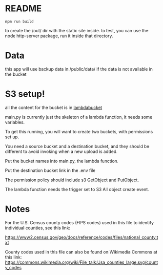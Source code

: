 # README

    npm run build

to create the /out/ dir with the static site inside.
to test, you can use the node http-server package, run it inside that directory.

# Data

this app will use backup data in /public/data/ if the data is not available in the bucket

# S3 setup!

all the content for the bucket is in [lambdabucket](/lambdabucket/)

main.py is currently just the skeleton of a lambda function, it needs some variables.

To get this running, you will want to create two buckets, with permissions set up.

You need a source bucket and a destination bucket, and they should be different
to avoid invoking when a new upload is added.

Put the bucket names into main.py, the lambda function.

Put the destination bucket link in the .env file

The permission policy should include s3 GetObject and PutObject.

The lambda function needs the trigger set to S3 All object create event.

# Notes

For the U.S. Census county codes (FIPS codes) used in this file to identify individual counties, see this link:

https://www2.census.gov/geo/docs/reference/codes/files/national_county.txt

County codes used in this file can also be found on Wikimedia Commons at this link:
https://commons.wikimedia.org/wiki/File_talk:Usa_counties_large.svg/county_codes
